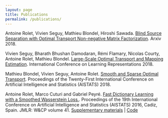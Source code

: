 ```yaml
---
layout: page
title: Publications
permalink: /publications/
---
```

<div class="home">

<p>
Antoine Rolet, Vivien Seguy, Mathieu Blondel, Hiroshi Sawada. <a href="https://arxiv.org/abs/1802.05429">Blind Source Separation with Optimal Transport Non-negative Matrix Factorization</a>. Arxiv 2018.
</p>

<p>
Vivien Seguy, Bharath Bhushan Damodaran, Rémi Flamary, Nicolas Courty, Antoine Rolet, Mathieu Blondel. <a href="https://arxiv.org/abs/1711.02283">Large-Scale Optimal Transport and Mapping Estimation</a>. International Conference on Learning Representations 2018.
</p>

<p>
Mathieu Blondel, Vivien Seguy, Antoine Rolet. <a href="https://arxiv.org/abs/1710.06276">Smooth and Sparse Optimal Transport</a>. Proceedings of the Twenty-First International Conference on Artificial Intelligence and Statistics (AISTATS) 2018.
</p>

<p>
Antoine Rolet, Marco Cuturi and Gabriel Peyré. <a href="{{ site.baseurl }}/res/pdf/Wasserstein_dictionary_learning.pdf">Fast Dictionary Learning with a Smoothed Wasserstein Loss.</a>. Proceedings of the 19th International Conference on Artificial Intelligence and Statistics (AISTATS) 2016, Cadiz, Spain. JMLR: W&CP volume 41. <a href="{{ site.baseurl }}/res/pdf/Supplementary_Wasserstein_dictionary_learning.pdf">Supplementary materials</a> | <a href="http://arolet.github.io/wasserstein-dictionary-learning"> Code</a>
</p>
        
</div>

